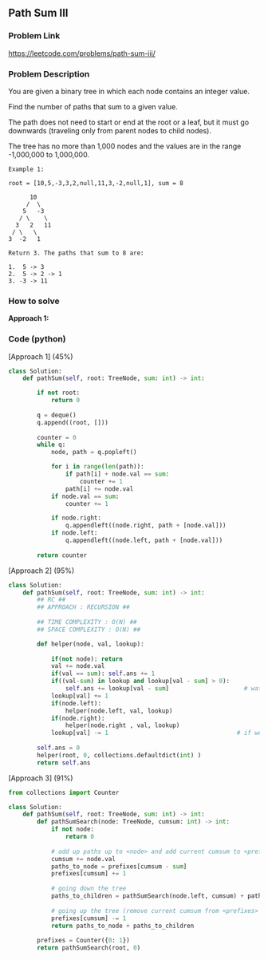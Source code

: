 ## Path Sum III

### Problem Link

https://leetcode.com/problems/path-sum-iii/

### Problem Description 

You are given a binary tree in which each node contains an integer value.

Find the number of paths that sum to a given value.

The path does not need to start or end at the root or a leaf, but it must go downwards (traveling only from parent nodes to child nodes).

The tree has no more than 1,000 nodes and the values are in the range -1,000,000 to 1,000,000.


```
Example 1: 

root = [10,5,-3,3,2,null,11,3,-2,null,1], sum = 8

      10
     /  \
    5   -3
   / \    \
  3   2   11
 / \   \
3  -2   1

Return 3. The paths that sum to 8 are:

1.  5 -> 3
2.  5 -> 2 -> 1
3. -3 -> 11
```


### How to solve 

**Approach 1:** 



### Code (python)

[Approach 1] (45%)

```python
class Solution:
    def pathSum(self, root: TreeNode, sum: int) -> int:

        if not root:
            return 0
        
        q = deque()
        q.append((root, []))
        
        counter = 0
        while q:
            node, path = q.popleft()

            for i in range(len(path)):
                if path[i] + node.val == sum:
                    counter += 1
                path[i] += node.val
            if node.val == sum:
                counter += 1

            if node.right:
                q.appendleft((node.right, path + [node.val]))
            if node.left:
                q.appendleft((node.left, path + [node.val]))
                
        return counter
```

[Approach 2] (95%)

```python
class Solution:
    def pathSum(self, root: TreeNode, sum: int) -> int:
        ## RC ##
        ## APPROACH : RECURSION ##
        
		## TIME COMPLEXITY : O(N) ##
		## SPACE COMPLEXITY : O(N) ##

        def helper(node, val, lookup):
            
            if(not node): return
            val += node.val
            if(val == sum): self.ans += 1
            if((val-sum) in lookup and lookup[val - sum] > 0):
                self.ans += lookup[val - sum]                     # watchout, lookup[val-sum]
            lookup[val] += 1
            if(node.left): 
                helper(node.left, val, lookup)
            if(node.right): 
                helper(node.right , val, lookup)
            lookup[val] -= 1                                    # if we first move to left side and come back to right side, left side subarray sums shouldn't be there in right side, so backtracking lookup.
            
        self.ans = 0
        helper(root, 0, collections.defaultdict(int) )
        return self.ans
```


[Approach 3] (91%)

```python
from collections import Counter

class Solution:
    def pathSum(self, root: TreeNode, sum: int) -> int:
        def pathSumSearch(node: TreeNode, cumsum: int) -> int:
            if not node:
                return 0
            
            # add up paths up to <node> and add current cumsum to <prefixes>
            cumsum += node.val
            paths_to_node = prefixes[cumsum - sum]
            prefixes[cumsum] += 1
            
            # going down the tree
            paths_to_children = pathSumSearch(node.left, cumsum) + pathSumSearch(node.right, cumsum)
            
            # going up the tree (remove current cumsum from <prefixes> so non-children won't use it)
            prefixes[cumsum] -= 1
            return paths_to_node + paths_to_children
        
        prefixes = Counter({0: 1})
        return pathSumSearch(root, 0)
```